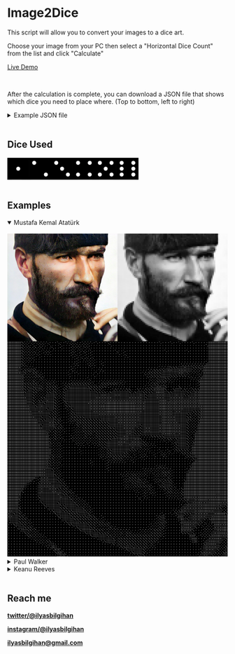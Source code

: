 
# Image2Dice
This script will allow you to convert your images to a dice art.

Choose your image from your PC then select a "Horizontal Dice Count" from the list and click "Calculate"

[Live Demo](https://ilyasbilgihan.github.io/Image2Dice/)

<br>

After the calculation is complete, you can download a JSON file that shows which dice you need to place where. (Top to bottom, left to right)

<details>
    <summary>Example JSON file</summary>
    <pre>{
  1: [        // 1st row
    "1: x",
    "2: y",
    "3: z"
  ],
  2: [        // 2nd row
    "1: x",
    "2: y",
    "3: z"
  ],
  3: [        // 3rd row
    "1: x",
    "2: y",
    "3: z"
  ]
}</pre>
</details>

<br>

## Dice Used
<div style="display: flex">
  <img src="/dice/1.png" width="50" height="50" alt="1">
  <img src="/dice/2.png" width="50" height="50" alt="2">
  <img src="/dice/3.png" width="50" height="50" alt="3">
  <img src="/dice/4.png" width="50" height="50" alt="4">
  <img src="/dice/5.png" width="50" height="50" alt="5">
  <img src="/dice/6.png" width="50" height="50" alt="6">
</div>

<br>

## Examples
<details open>
    <summary>Mustafa Kemal Atatürk</summary>
    <br>
    <img src="/example/mka.png" alt="Mustafa Kemal Atatürk">
</details>

<details>
    <summary>Paul Walker</summary>
    <br>
    <img src="/example/pw.png" alt="Paul Walker">
</details>

<details>
    <summary>Keanu Reeves</summary>
    <br>
    <img src="/example/jw.png" alt="Keanu Reeves">
</details>

<br>

## Reach me
**[twitter/@ilyasbilgihan](https://twitter.com/ilyasbilgihan)**

**[instagram/@ilyasbilgihan](https://instagram.com/ilyasbilgihan)**

**ilyasbilgihan@gmail.com**
